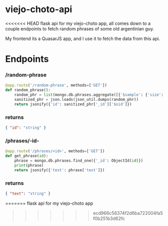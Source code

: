 # viejo-choto-api
<<<<<<< HEAD
flask api for my viejo-choto app, all comes down to a couple endpoints to fetch random phrases of some old argentinian guy.

My frontend its a QuasarJS app, and I use it to fetch the data from this api.
# Endpoints
### /random-phrase
```python
@app.route('/random-phrase', methods=['GET'])
def random_phrase():
    random_phr = list(mongo.db.phrases.aggregate([{'$sample': {'size': 1}}]))[0]
    sanitized_phr = json.loads(json_util.dumps(random_phr))
    return jsonify({'id': sanitized_phr['_id']['$oid']})
```
### returns
```json
{ "id": "string" }
```

### /phrases/-id-
```python
@app.route('/phrases/<id>', methods=['GET'])
def get_phrase(id):
    phrase = mongo.db.phrases.find_one({'_id': ObjectId(id)})
    print(phrase)
    return jsonify({'text': phrase['text']})
```
### returns
```json
{ "text": "string" }
```
=======
flask api for my viejo-choto app
>>>>>>> ecd966c56374f2d6ba722004fa5f0b251b3d62fc
